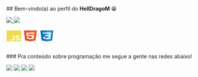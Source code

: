 <p>## Bem-vindo(a) ao perfil do <strong>HellDragoM </strong>😁</p>
<div><a href="https://github.com/helldragom"> <img src="https://github-readme-stats.vercel.app/api?username=helldrag&amp;show_icons=true&amp;theme=tokyonight&amp;include_all_commits=true&amp;count_private=true" height="180em" /> <img src="https://github-readme-stats.vercel.app/api/top-langs/?username=helldragom&amp;layout=compact&amp;langs_count=6&amp;theme=tokyonight" height="180em" /> </a></div>
<div style="display: inline_block;"><br /> <img src="https://raw.githubusercontent.com/devicons/devicon/master/icons/javascript/javascript-plain.svg" alt="Js" width="40" height="30" align="center" /> <img src="https://raw.githubusercontent.com/devicons/devicon/master/icons/html5/html5-original.svg" alt="HTML" width="40" height="30" align="center" /> <img src="https://raw.githubusercontent.com/devicons/devicon/master/icons/css3/css3-original.svg" alt="CSS" width="40" height="30" align="center" /></div>
<p><br /> ### Pra conte&uacute;do sobre programa&ccedil;&atilde;o me segue a gente nas redes abaixo!</p>
<div><a target="_blank" rel="noopener"><img src="https://img.shields.io/badge/YouTube-FF0000?style=for-the-badge&amp;logo=youtube&amp;logoColor=white" /></a> <a target="_blank" rel="noopener"><img src="https://img.shields.io/badge/-Instagram-%23E4405F?style=for-the-badge&amp;logo=instagram&amp;logoColor=white" /></a> <a><img src="https://img.shields.io/badge/Discord-7289DA?style=for-the-badge&amp;logo=discord&amp;logoColor=white" /></a> <a target="_blank" rel="noopener"><img src="https://img.shields.io/badge/-LinkedIn-%230077B5?style=for-the-badge&amp;logo=linkedin&amp;logoColor=white" /></a></div>
